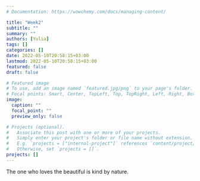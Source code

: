 ```yaml
---
# Documentation: https://wowchemy.com/docs/managing-content/

title: "Week2"
subtitle: ""
summary: ""
authors: [Yulia]
tags: []
categories: []
date: 2022-05-10T20:58:15+03:00
lastmod: 2022-05-10T20:58:15+03:00
featured: false
draft: false

# Featured image
# To use, add an image named `featured.jpg/png` to your page's folder.
# Focal points: Smart, Center, TopLeft, Top, TopRight, Left, Right, BottomLeft, Bottom, BottomRight.
image:
  caption: ""
  focal_point: ""
  preview_only: false

# Projects (optional).
#   Associate this post with one or more of your projects.
#   Simply enter your project's folder or file name without extension.
#   E.g. `projects = ["internal-project"]` references `content/project/deep-learning/index.md`.
#   Otherwise, set `projects = []`.
projects: []
---
```

The one who loves the beautiful is kind by nature.